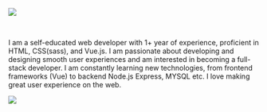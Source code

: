 <img src="https://nordhype.com/githubImages/intro-1.jpg"></img>

<br>
<p>I am a self-educated web developer with 1+ year of experience, proficient in HTML, CSS(sass), and Vue.js. I am passionate about developing and designing smooth user experiences and am interested in becoming a full-stack developer. I am constantly learning new technologies, from frontend frameworks (Vue) to backend Node.js Express, MYSQL etc. I love making great user experience on the web. </p>

<img src="https://nordhype.com/githubImages/skills.jpg"></img>
 
